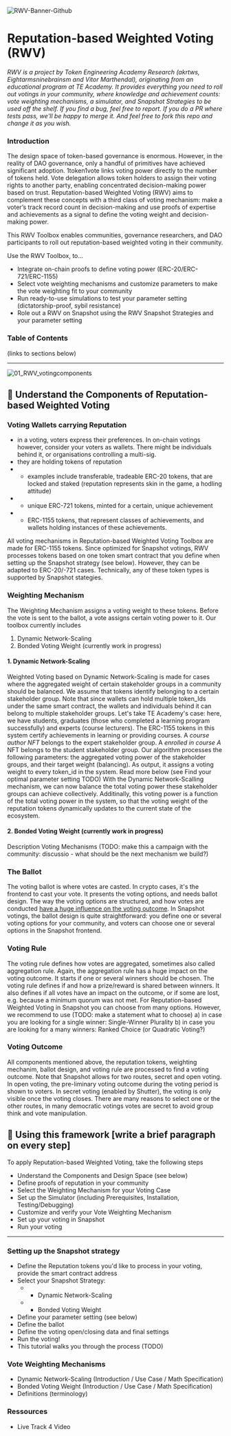 
![RWV-Banner-Github](https://github.com/user-attachments/assets/0d60b3ff-bec3-4cbe-882f-1049f92426b1)

# Reputation-based Weighted Voting (RWV)

_RWV is a project by Token Engineering Academy Research (akrtws, Eightarmsninebrainsm and Vitor Marthendal), originating from an educational program at TE Academy. It provides everything you need to roll out votings in your community, where knowledge and achievement counts: vote weighting mechanisms, a simulator, and Snapshot Strategies to be used off the shelf. If you find a bug, feel free to report. If you do a PR where tests pass, we'll be happy to merge it. And feel free to fork this repo and change it as you wish._


### Introduction
The design space of token-based governance is enormous. However, in the reality of DAO governance, only a handful of primitives have achieved significant adoption. 1token1vote links voting power directly to the number of tokens held. Vote delegation allows token holders to assign their voting rights to another party, enabling concentrated decision-making power based on trust. Reputation-based Weighted Voting (RWV) aims to complement these concepts with a third class of voting mechanism: make a voter’s track record count in decision-making and use proofs of expertise and achievements as a signal to define the voting weight and decision-making power.

This RWV Toolbox enables communities, governance researchers, and DAO participants to roll out reputation-based weighted voting in their community.

Use the RWV Toolbox, to...
* Integrate on-chain proofs to define voting power (ERC-20/ERC-721/ERC-1155)
* Select vote weighting mechanisms and customize parameters to make the vote weighting fit to your community
* Run ready-to-use simulations to test your parameter setting (dictatorship-proof, sybil resistance)
* Role out a RWV on Snapshot using the RWV Snapshot Strategies and your parameter setting 

### Table of Contents
(links to sections below)

---
![01_RWV_votingcomponents](https://github.com/user-attachments/assets/a76b5d9c-2e7b-4d2f-915b-c034e3ca371c)

## 🧩 Understand the Components of Reputation-based Weighted Voting

### Voting Wallets carrying Reputation
- in a voting, voters express their preferences. In on-chain votings however, consider your voters as wallets. There might be individuals behind it, or organisations controlling a multi-sig. 
- they are holding tokens of reputation
- - examples include transferable, tradeable ERC-20 tokens, that are locked and staked (reputation represents skin in the game, a hodling attitude)
- - unique ERC-721 tokens, minted for a certain, unique achievement
- - ERC-1155 tokens, that represent classes of achievements, and wallets holding instances of these achievements.

All voting mechanisms in Reputation-based Weighted Voting Toolbox are made for ERC-1155 tokens. Since optimized for Snapshot votings, RWV processes tokens based on one token smart contract that you define when setting up the Snapshot strategy (see below). However, they can be adapted to ERC-20/-721 cases. Technically, any of these token types is supported by Snapshot stategies. 


### Weighting Mechanism
The Weighting Mechanism assigns a voting weight to these tokens. Before the vote is sent to the ballot, a vote assigns certain voting power to it. Our toolbox currently includes
1. Dynamic Network-Scaling 
2. Bonded Voting Weight (currently work in progress)

#### 1. Dynamic Network-Scaling
Weighted Voting based on Dynamic Network-Scaling is made for cases where the aggregated weight of certain stakeholder groups in a community should be balanced. We assume that tokens identify belonging to a certain stakeholder group. Note that since wallets can hold multiple token_Ids under the same smart contract, the wallets and individuals behind it can belong to multiple stakeholder groups.
Let's take TE Academy's case: here, we have students, graduates (those who completed a learning program successfully) and experts (course lecturers). The ERC-1155 tokens in this system certify achievements in learning or providing courses. A _course author NFT_ belongs to the expert stakeholder group. A _enrolled in course A_ NFT belongs to the student stakeholder group. Our algorithm processes the following parameters: the aggregated voting power of the stakeholder groups, and their target weight (balancing). As output, it assigns a voting weight to every token_id in the system.
Read more below (see Find your optimal parameter setting TODO)
With the Dynamic Network-Scalling mechanism, we can now balance the total voting power these stakeholder groups can achieve collectively. Additinally, this voting power is a function of the total voting power in the system, so that the voting weight of the reputation tokens dynamically updates to the current state of the ecosystem.

#### 2. Bonded Voting Weight (currently work in progress)
Description Voting Mechanisms (TODO: make this a campaign with the community: discussio - what should be the next mechanism we build?)

### The Ballot
The voting ballot is where votes are casted. In crypto cases, it's the frontend to cast your vote. It presents the voting options, and needs ballot design. The way the voting options are structured, and how votes are conducted [have a huge influence on the voting outcome](https://electionlab.mit.edu/research/ballot-design). In Snapshot votings, the ballot design is quite straightforward: you define one or several voting options for your community, and voters can choose one or several options in the Snapshot frontend.

### Voting Rule
The voting rule defines how votes are aggregated, sometimes also called aggregation rule. Again, the aggregation rule has a huge impact on the voting outcome. It starts if one or several winners should be chosen. The voting rule defines if and how a prize/reward is shared between winners. It also defines if all votes have an impact on the outcome, or if some are lost, e.g. because a minimum quorum was not met.
For Reputation-based Weighted Voting in Snapshot you can choose from many options. However, we recommend to use (TODO: make a statement what to choose)
a) in case you are looking for a single winner: Single-Winner Plurality
b) in case you are looking for a many winners: Ranked Choice (or Quadratic Voting?)

### Voting Outcome
All components mentioned above, the reputation tokens, weighting mechanim, ballot design, and voting rule are processed to find a voting outcome. Note that Snapshot allows for two routes, secret and open voting. In open voting, the pre-liminary voting outcome during the voting period is shown to voters. In secret voting (enabled by Shutter), the voting is only visible once the voting closes. There are many reasons to select one or the other routes, in many democratic votings votes are secret to avoid group think and vote manipulation.


## 🧩 Using this framework [write a brief paragraph on every step]
To apply Reputation-based Weighted Voting, take the following steps
* Understand the Components and Design Space (see below)
* Define proofs of reputation in your community
* Select the Weighting Mechanism for your Voting Case
* Set up the Simulator (including Prerequisites, Installation, Testing/Debugging)
* Customize and verify your Vote Weighting Mechanism
* Set up your voting in Snapshot
* Run your voting


---

### Setting up the Snapshot strategy
- Define the Reputation tokens you'd like to process in your voting, provide the smart contract address
- Select your Snapshot Strategy:
  - - Dynamic Network-Scaling
  - - Bonded Voting Weight
- Define your parameter setting (see below)
- Define the ballot
- Define the voting open/closing data and final settings
- Run the voting!
- This tutorial walks you through the process (TODO)

### Vote Weighting Mechanisms
* Dynamic Network-Scaling (Introduction / Use Case / Math Specification)
* Bonded Voting Weight (Introduction / Use Case / Math Specification)
* Definitions (terminology)

### Ressources
* Live Track 4 Video
  

